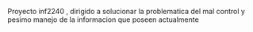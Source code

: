 Proyecto inf2240 , dirigido a solucionar la problematica del mal control y pesimo manejo de la informacion que poseen actualmente
